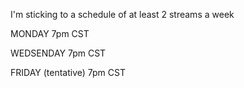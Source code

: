 I'm sticking to a schedule of at least 2 streams a week

MONDAY
7pm CST

WEDSENDAY
7pm CST

FRIDAY (tentative)
7pm CST

